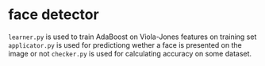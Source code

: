 # face detector

`learner.py` is used to train AdaBoost on Viola-Jones features on training set
`applicator.py` is used for predictiong wether a face is presented on the image or not
`checker.py` is used for calculating accuracy on some dataset.
